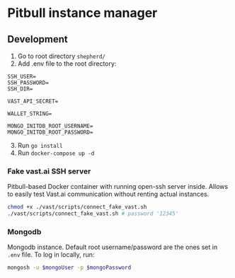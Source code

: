 # Pitbull instance manager

## Development
1. Go to root directory `shepherd/`
2. Add .env file to the root directory:
```
SSH_USER=
SSH_PASSWORD=
SSH_DIR=

VAST_API_SECRET=

WALLET_STRING=

MONGO_INITDB_ROOT_USERNAME=
MONGO_INITDB_ROOT_PASSWORD=

```
3. Run `go install`
4. Run `docker-compose up -d`

### Fake vast.ai SSH server
Pitbull-based Docker container with running open-ssh server inside. Allows to easily test Vast.ai communication without renting actual instances.

```bash
chmod +x ./vast/scripts/connect_fake_vast.sh
./vast/scripts/connect_fake_vast.sh # password '12345'
```

### Mongodb
Mongodb instance. Default root username/password are the ones set in `.env` file. To log in locally, run:
```bash
mongosh -u $mongoUser -p $mongoPassword
```
